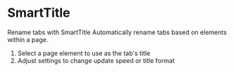 # SmartTitle

Rename tabs with SmartTitle
Automatically rename tabs based on elements within a page.

1. Select a page element to use as the tab's title
2. Adjust settings to change update speed or title format